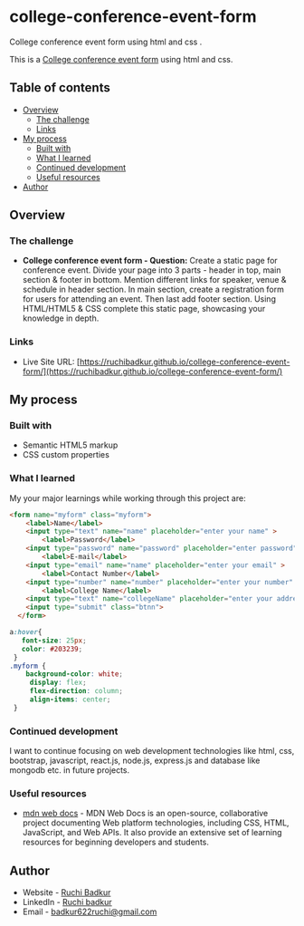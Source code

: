 # college-conference-event-form
College conference event form using html and css .

This is a [College conference event form](https://ruchibadkur.github.io/college-conference-event-form/) using html and css. 

## Table of contents

- [Overview](#overview)
  - [The challenge](#the-challenge)
  - [Links](#links)
- [My process](#my-process)
  - [Built with](#built-with)
  - [What I learned](#what-i-learned)
  - [Continued development](#continued-development)
  - [Useful resources](#useful-resources)
- [Author](#author)


## Overview

### The challenge

-  **College conference event form - Question:** Create a static page for conference event. Divide your page into 3 parts - header in top, main section & footer in bottom. Mention different links for speaker, venue & schedule in header section. In main section, create a registration form for users for attending an event. Then last add footer section. Using HTML/HTML5 & CSS complete this static page, showcasing your knowledge in depth.

### Links

- Live Site URL: [https://ruchibadkur.github.io/college-conference-event-form/](https://ruchibadkur.github.io/college-conference-event-form/)

## My process

### Built with

- Semantic HTML5 markup
- CSS custom properties

### What I learned

My your major learnings while working through this project are:

```html
<form name="myform" class="myform">
    <label>Name</label>
    <input type="text" name="name" placeholder="enter your name" >
        <label>Password</label>
    <input type="password" name="password" placeholder="enter password" >
        <label>E-mail</label>
    <input type="email" name="name" placeholder="enter your email" >
        <label>Contact Number</label>
    <input type="number" name="number" placeholder="enter your number" >
        <label>College Name</label>
    <input type="text" name="collegeName" placeholder="enter your address">
    <input type="submit" class="btnn">
  </form>
```
```css
a:hover{
   font-size: 25px;
   color: #203239;
 }
.myform {
    background-color: white;
     display: flex;
     flex-direction: column;
     align-items: center;
 }
```

### Continued development

I want to continue focusing on web development technologies like html, css, bootstrap, javascript, react.js, node.js, express.js and database like mongodb etc. in future projects.

### Useful resources

- [mdn web docs](https://developer.mozilla.org/en-US/docs/Learn/Getting_started_with_the_web) - MDN Web Docs is an open-source, collaborative project documenting Web platform technologies, including CSS, HTML, JavaScript, and Web APIs. It also provide an extensive set of learning resources for beginning developers and students.

## Author

- Website - [Ruchi Badkur](https://ruchibadkur.github.io/firstPortfolioProject_HtmlCss/)
- LinkedIn - [Ruchi badkur](https://www.linkedin.com/in/ruchi-badkur-96a1b5215/)
- Email - badkur622ruchi@gmail.com
